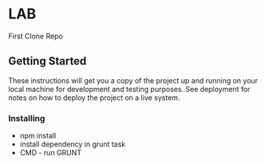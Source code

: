 # LAB
First Clone Repo
## Getting Started
These instructions will get you a copy of the project up and running on your local machine for development and testing purposes. See deployment for notes on how to deploy the project on a live system.
### Installing
* npm install
* install dependency in grunt task 
* CMD - run GRUNT
